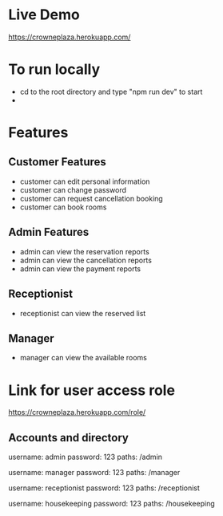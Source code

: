 # Live Demo
https://crowneplaza.herokuapp.com/

# To run locally
- cd to the root directory and type "npm run dev" to start
- 
# Features
## Customer Features
- customer can edit personal information
- customer can change password
- customer can request cancellation booking
- customer can book rooms

## Admin Features
- admin can view the reservation reports
- admin can view the cancellation reports
- admin can view the payment reports

## Receptionist 
- receptionist can view the reserved list 

## Manager
- manager can view the available rooms

# Link for user access role
https://crowneplaza.herokuapp.com/role/

## Accounts and directory
username: admin
password: 123
paths: /admin

username: manager
password: 123
paths: /manager

username: receptionist
password: 123
paths: /receptionist

username: housekeeping
password: 123
paths: /housekeeping



